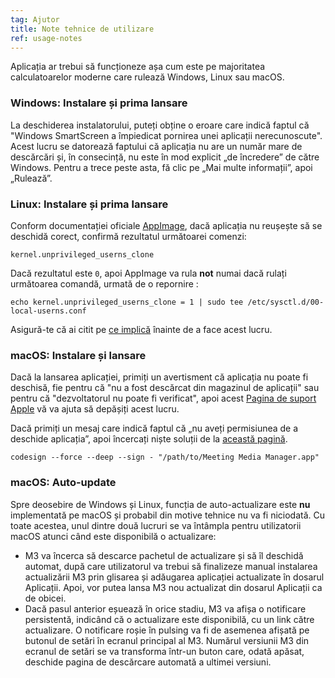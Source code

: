 ```yaml
---
tag: Ajutor
title: Note tehnice de utilizare
ref: usage-notes
---
```


Aplicația ar trebui să funcționeze așa cum este pe majoritatea calculatoarelor moderne care rulează Windows, Linux sau macOS.

### Windows: Instalare și prima lansare

La deschiderea instalatorului, puteți obține o eroare [](assets/img/other/win-smartscreen.png) care indică faptul că "Windows SmartScreen a împiedicat pornirea unei aplicații nerecunoscute". Acest lucru se datorează faptului că aplicația nu are un număr mare de descărcări și, în consecință, nu este în mod explicit „de încredere” de către Windows. Pentru a trece peste asta, fă clic pe „Mai multe informații”, apoi „Rulează”.

### Linux: Instalare și prima lansare

Conform documentației oficiale [AppImage](https://docs.appimage.org/user-guide/troubleshooting/electron-sandboxing.html), dacă aplicația nu reușește să se deschidă corect, confirmă rezultatul următoarei comenzi:

`kernel.unprivileged_userns_clone`

Dacă rezultatul este `0`, apoi AppImage va rula **not** numai dacă rulați următoarea comandă, urmată de o repornire :

`echo kernel.unprivileged_userns_clone = 1 | sudo tee /etc/sysctl.d/00-local-userns.conf`

Asigură-te că ai citit pe [ce implică](https://lwn.net/Articles/673597/) înainte de a face acest lucru.

### macOS: Instalare și lansare

Dacă la lansarea aplicației, primiți un avertisment că aplicația nu poate fi deschisă, fie pentru că "nu a fost descărcat din magazinul de aplicații" sau pentru că "dezvoltatorul nu poate fi verificat", apoi acest [Pagina de suport Apple](https://support.apple.com/en-ca/HT202491) vă va ajuta să depășiți acest lucru.

Dacă primiți un mesaj care indică faptul că „nu aveți permisiunea de a deschide aplicația”, apoi încercați niște soluții de la [această pagină](https://stackoverflow.com/questions/64842819/cant-run-app-because-of-permission-in-big-sur/64895860).

`codesign --force --deep --sign - "/path/to/Meeting Media Manager.app"`

### macOS: Auto-update

Spre deosebire de Windows și Linux, funcția de auto-actualizare este **nu** implementată pe macOS și probabil din motive tehnice nu va fi niciodată. Cu toate acestea, unul dintre două lucruri se va întâmpla pentru utilizatorii macOS atunci când este disponibilă o actualizare:

- M3 va încerca să descarce pachetul de actualizare și să îl deschidă automat, după care utilizatorul va trebui să finalizeze manual instalarea actualizării M3 prin glisarea și adăugarea aplicației actualizate în dosarul Aplicații. Apoi, vor putea lansa M3 nou actualizat din dosarul Aplicații ca de obicei.
- Dacă pasul anterior eșuează în orice stadiu, M3 va afișa o notificare persistentă, indicând că o actualizare este disponibilă, cu un link către actualizare. O notificare roșie în pulsing va fi de asemenea afișată pe butonul de setări în ecranul principal al M3. Numărul versiunii M3 din ecranul de setări se va transforma într-un buton care, odată apăsat, deschide pagina de descărcare automată a ultimei versiuni.
